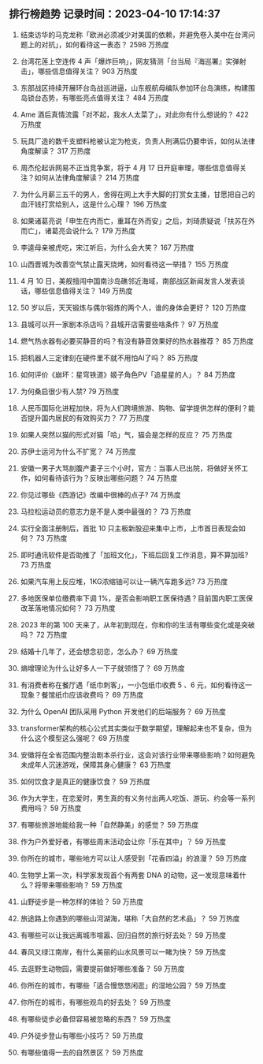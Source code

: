 
## 排行榜趋势 记录时间：2023-04-10 17:14:37
  
  1. 结束访华的马克龙称「欧洲必须减少对美国的依赖，并避免卷入美中在台湾问题上的对抗」，如何看待这一表态？ 2598 万热度
    
  2. 台湾花莲上空连传 4 声「爆炸巨响」，网友猜测「台当局『海巡署』实弹射击」，哪些信息值得关注？ 903 万热度
    
  3. 东部战区持续开展环台岛战巡进逼，山东舰航母编队参加环台岛演练，构建围岛锁台态势，有哪些亮点值得关注？ 484 万热度
    
  4. Ame 酒后真情流露「对不起，我水人太菜了」，对此你有什么想说的？ 422 万热度
    
  5. 玩具厂造的数千支塑料枪被认定为枪支，负责人刑满后仍要申诉，如何从法律角度解读？ 317 万热度
    
  6. 周杰伦起诉网易不正当竞争案，将于 4 月 17 日开庭审理，哪些信息值得关注？如何从法律角度解读？ 214 万热度
    
  7. 为什么月薪三五千的男人，舍得在网上大手大脚的打赏女主播，甘愿把自己的血汗钱打赏给别人，这是什么心理？ 196 万热度
    
  8. 如果诸葛亮说「申生在内而亡，重耳在外而安」之后，刘琦质疑说「扶苏在外而亡」，诸葛亮会说什么？ 179 万热度
    
  9. 李逵母亲被虎吃，宋江听后，为什么会大笑？ 167 万热度
    
  10. 山西晋城为改善空气禁止露天烧烤，如何看待这一举措？ 155 万热度
    
  11. 4 月 10 日，美舰擅闯中国南沙岛礁邻近海域，南部战区新闻发言人发表谈话，哪些信息值得关注？ 149 万热度
    
  12. 50 岁以后，天天锻炼与偶尔锻炼的两个人，谁的身体会更好？ 120 万热度
    
  13. 县城可以开一家剧本杀店吗？县城开店需要些啥条件？ 97 万热度
    
  14. 燃气热水器有必要买静音的吗？有没有静音效果好的热水器推荐？ 85 万热度
    
  15. 把机器人三定律刻在硬件里不就不用怕AI了吗？ 85 万热度
    
  16. 如何评价《崩坏：星穹铁道》姬子角色PV「追星星的人」？ 84 万热度
    
  17. 为何桑启很少有人禁? 79 万热度
    
  18. 人民币国际化进程加快，将为人们跨境旅游、购物、留学提供怎样的便利？能否提升国内居民的有效购买力？ 77 万热度
    
  19. 如果人突然以猫的形式对猫「哈」气，猫会是怎样的反应？ 75 万热度
    
  20. 苏伊士运河为什么不扩宽？ 74 万热度
    
  21. 安徽一男子大骂剖腹产妻子三个小时，官方：当事人已出院，将做好关怀工作，如何看待该行为？反映出哪些问题？ 74 万热度
    
  22. 你见过哪些《西游记》改编中很棒的点子? 74 万热度
    
  23. 马拉松运动员的意志力是不是人类中最强的？ 73 万热度
    
  24. 实行全面注册制后，首批 10 只主板新股迎来集中上市，上市首日表现会如何？ 73 万热度
    
  25. 即时通讯软件是否助推了「加班文化」，下班后回复工作消息，算不算加班? 73 万热度
    
  26. 如果汽车用上反应堆，1KG浓缩铀可以让一辆汽车跑多远? 73 万热度
    
  27. 多地医保单位缴费率下调 1%，是否会影响职工医保待遇？目前国内职工医保改革落地情况如何？ 73 万热度
    
  28. 2023 年的第 100 天来了，从年初到现在，你和你的生活有哪些变化或是突破吗？ 72 万热度
    
  29. 结婚十几年了，还会想念初恋，怎么办？ 69 万热度
    
  30. 熵增理论为什么让好多人一下子就领悟了？ 69 万热度
    
  31. 有消费者称在餐厅遇「纸巾刺客」，一小包纸巾收费 5 、6 元，如何看待这一现象？餐馆纸巾应该收费吗？ 69 万热度
    
  32. 为什么 OpenAI 团队采用 Python 开发他们的后端服务？ 69 万热度
    
  33. transformer架构的核心公式其实类似于数学期望，理解起来也不复杂，但为什么这个模型这么强呢？ 69 万热度
    
  34. 安徽将在全省范围内整治剧本杀行业，这会对该行业带来哪些影响？如何避免未成年人沉迷游戏，保障其身心健康？ 63 万热度
    
  35. 如何饮食才是真正的健康饮食？ 59 万热度
    
  36. 作为大学生，在恋爱时，男生真的有义务付出两人吃饭、游玩、约会等一系列费用吗？ 59 万热度
    
  37. 有哪些旅游地能给我一种「自然静美」的感觉？ 59 万热度
    
  38. 作为户外爱好者，有哪些周末活动会让你「乐在其中」？ 59 万热度
    
  39. 你所在的城市，哪些地方可以让人感受到「花香四溢」的浪漫？ 59 万热度
    
  40. 生物学上第一次，科学家发现首个有两套 DNA 的动物，这一发现意味着什么？将带来哪些影响？ 59 万热度
    
  41. 山野徒步是一种怎样的体验？ 59 万热度
    
  42. 旅途路上你遇到的哪些山河湖海，堪称「大自然的艺术品」？ 59 万热度
    
  43. 有哪些可以让我远离城市喧嚣、回归自然的旅行好去处？ 59 万热度
    
  44. 春风又绿江南岸，有什么美丽的山水风景可以一睹为快？ 59 万热度
    
  45. 去逛野生动物园，需要提前做好哪些准备？ 59 万热度
    
  46. 你所在的城市，有哪些「适合慢悠悠闲逛」的湿地公园？ 59 万热度
    
  47. 你所在的城市，有哪些观鸟的好去处？ 59 万热度
    
  48. 有哪些徒步必备但容易被忽略的东西？ 59 万热度
    
  49. 户外徒步登山有哪些小技巧？ 59 万热度
    
  50. 有哪些值得一去的自然景区？ 59 万热度
    